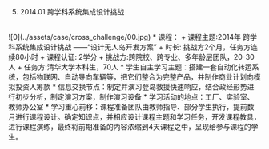  5. 2014.01 跨学科系统集成设计挑战
 <br>
 ![0](../assets/case/cross_challenge/00.jpg)
    * 课程：
        + 课程主题:2014年 跨学科系统集成设计挑战 ——“设计无人岛开发方案”
        + 时长:	挑战方2个月，任务方连续80小时
        + 课程认证:	2学分
        + 挑战方:跨院校、跨专业、多年龄层团队，20-30人
        + 任务方:清华大学本科生，70人
    * 学生自主学习主题：搭建一套自动化转运系统，包括物联网、自动导向车辆等，把它们整合为完整产品，并制作商业计划向模拟投资人筹款
    * 信息交换节点：制定并演习登岛救援快速响应，结合政经形势进行初步分析，制定演习方案，制作演习设备
    * 学习活动的地点：工厂、实验室、教师办公室
    * 学习重心前移：课程准备团队由教师指导、部分学生执行，提前数月进行课程设计。确定知识点，并相应设计课程主题和学习任务，开发课程教具，进行课程演练，最终将前期准备的内容浓缩到4天课程之中，呈现给参与课程的学生。
